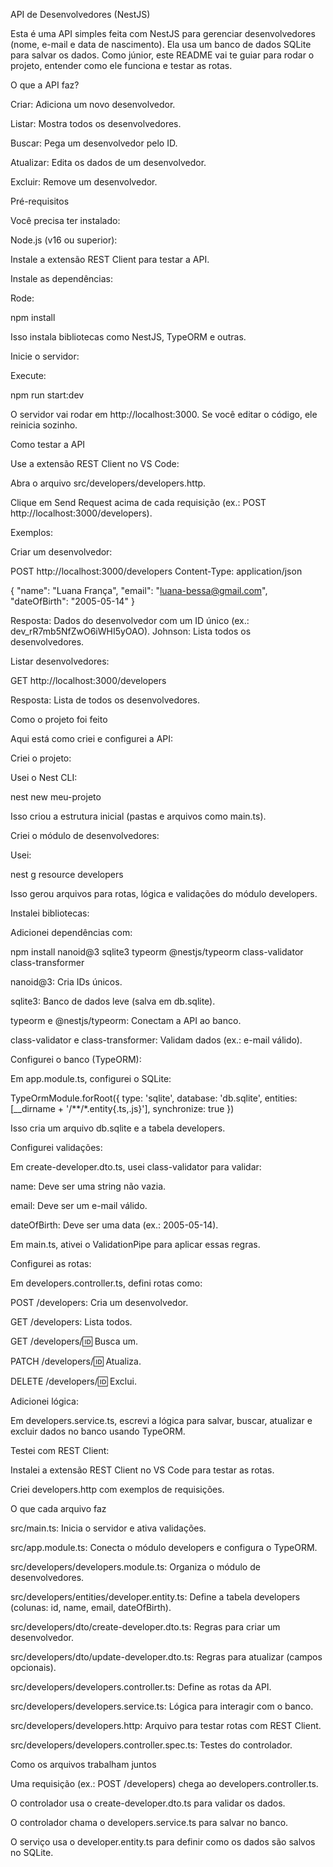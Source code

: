 API de Desenvolvedores (NestJS)

Esta é uma API simples feita com NestJS para gerenciar desenvolvedores (nome, e-mail e data de nascimento). Ela usa um banco de dados SQLite para salvar os dados. Como júnior, este README vai te guiar para rodar o projeto, entender como ele funciona e testar as rotas.

O que a API faz?


Criar: Adiciona um novo desenvolvedor.

Listar: Mostra todos os desenvolvedores.

Buscar: Pega um desenvolvedor pelo ID.

Atualizar: Edita os dados de um desenvolvedor.

Excluir: Remove um desenvolvedor.

Pré-requisitos

Você precisa ter instalado:


Node.js (v16 ou superior):


Instale a extensão REST Client para testar a API.

Instale as dependências:

Rode:

npm install

Isso instala bibliotecas como NestJS, TypeORM e outras.


Inicie o servidor:


Execute:

npm run start:dev


O servidor vai rodar em http://localhost:3000. Se você editar o código, ele reinicia sozinho.

Como testar a API


Use a extensão REST Client no VS Code:


Abra o arquivo src/developers/developers.http.


Clique em Send Request acima de cada requisição (ex.: POST http://localhost:3000/developers).


Exemplos:



Criar um desenvolvedor:

POST http://localhost:3000/developers
Content-Type: application/json

{
    "name": "Luana França",
    "email": "luana-bessa@gmail.com",
    "dateOfBirth": "2005-05-14"
}


Resposta: Dados do desenvolvedor com um ID único (ex.: dev_rR7mb5NfZwO6iWHI5yOAO). Johnson: Lista todos os desenvolvedores.



Listar desenvolvedores:

GET http://localhost:3000/developers



Resposta: Lista de todos os desenvolvedores.

Como o projeto foi feito

Aqui está como criei e configurei a API:



Criei o projeto:



Usei o Nest CLI:

nest new meu-projeto


Isso criou a estrutura inicial (pastas e arquivos como main.ts).


Criei o módulo de desenvolvedores:



Usei:

nest g resource developers


Isso gerou arquivos para rotas, lógica e validações do módulo developers.


Instalei bibliotecas:


Adicionei dependências com:

npm install nanoid@3 sqlite3 typeorm @nestjs/typeorm class-validator class-transformer


nanoid@3: Cria IDs únicos.


sqlite3: Banco de dados leve (salva em db.sqlite).


typeorm e @nestjs/typeorm: Conectam a API ao banco.


class-validator e class-transformer: Validam dados (ex.: e-mail válido).


Configurei o banco (TypeORM):



Em app.module.ts, configurei o SQLite:

TypeOrmModule.forRoot({
  type: 'sqlite',
  database: 'db.sqlite',
  entities: [__dirname + '/**/*.entity{.ts,.js}'],
  synchronize: true
})


Isso cria um arquivo db.sqlite e a tabela developers.


Configurei validações:



Em create-developer.dto.ts, usei class-validator para validar:



name: Deve ser uma string não vazia.


email: Deve ser um e-mail válido.


dateOfBirth: Deve ser uma data (ex.: 2005-05-14).


Em main.ts, ativei o ValidationPipe para aplicar essas regras.


Configurei as rotas:



Em developers.controller.ts, defini rotas como:


POST /developers: Cria um desenvolvedor.


GET /developers: Lista todos.


GET /developers/:id: Busca um.


PATCH /developers/:id: Atualiza.


DELETE /developers/:id: Exclui.


Adicionei lógica:


Em developers.service.ts, escrevi a lógica para salvar, buscar, atualizar e excluir dados no banco usando TypeORM.


Testei com REST Client:


Instalei a extensão REST Client no VS Code para testar as rotas.


Criei developers.http com exemplos de requisições.

O que cada arquivo faz


src/main.ts: Inicia o servidor e ativa validações.


src/app.module.ts: Conecta o módulo developers e configura o TypeORM.


src/developers/developers.module.ts: Organiza o módulo de desenvolvedores.


src/developers/entities/developer.entity.ts: Define a tabela developers (colunas: id, name, email, dateOfBirth).


src/developers/dto/create-developer.dto.ts: Regras para criar um desenvolvedor.


src/developers/dto/update-developer.dto.ts: Regras para atualizar (campos opcionais).


src/developers/developers.controller.ts: Define as rotas da API.


src/developers/developers.service.ts: Lógica para interagir com o banco.


src/developers/developers.http: Arquivo para testar rotas com REST Client.


src/developers/developers.controller.spec.ts: Testes do controlador.

Como os arquivos trabalham juntos


Uma requisição (ex.: POST /developers) chega ao developers.controller.ts.


O controlador usa o create-developer.dto.ts para validar os dados.


O controlador chama o developers.service.ts para salvar no banco.


O serviço usa o developer.entity.ts para definir como os dados são salvos no SQLite.

